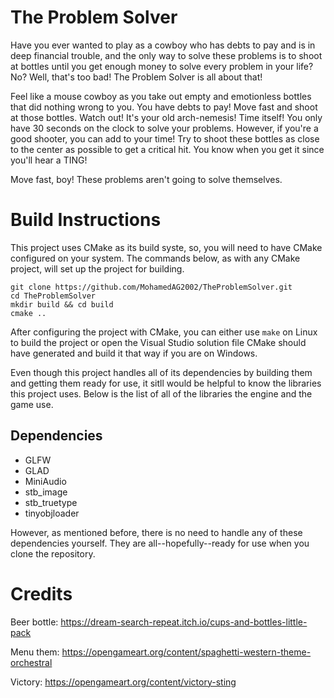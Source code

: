 # The Problem Solver 
Have you ever wanted to play as a cowboy who has debts to pay and is in deep financial trouble, and the only way to solve these problems is to shoot at bottles until you get enough money to solve every problem in your life? No? Well, that's too bad! The Problem Solver is all about that! 

Feel like a mouse cowboy as you take out empty and emotionless bottles that did nothing wrong to you. You have debts to pay! Move fast and shoot at those bottles. Watch out! It's your old arch-nemesis! Time itself! You only have 30 seconds on the clock to solve your problems. However, if you're a good shooter, you can add to your time! Try to shoot these bottles as close to the center as possible to get a critical hit. You know when you get it since you'll hear a TING!

Move fast, boy! These problems aren't going to solve themselves.

# Build Instructions 
This project uses CMake as its build syste, so, you will need to have CMake configured on your system. The commands below, as with any CMake project, will set up the project for building. 

```
git clone https://github.com/MohamedAG2002/TheProblemSolver.git 
cd TheProblemSolver 
mkdir build && cd build 
cmake ..
```

After configuring the project with CMake, you can either use `make` on Linux to build the project or open the Visual Studio solution file CMake should have generated and build it that way if you are on Windows.

Even though this project handles all of its dependencies by building them and getting them ready for use, it sitll would be helpful to know the libraries this project uses. Below is the list of all of the libraries the engine and the game use. 

## Dependencies 
- GLFW 
- GLAD 
- MiniAudio
- stb_image
- stb_truetype
- tinyobjloader

However, as mentioned before, there is no need to handle any of these dependencies yourself. They are all--hopefully--ready for use when you clone the repository.

# Credits
Beer bottle: https://dream-search-repeat.itch.io/cups-and-bottles-little-pack

Menu them: https://opengameart.org/content/spaghetti-western-theme-orchestral

Victory: https://opengameart.org/content/victory-sting
